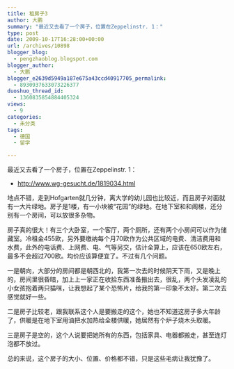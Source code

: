 ```yaml
---
title: 租房子3
author: 大鹏
summary: "最近又去看了一个房子，位置在Zeppelinstr. 1："
type: post
date: 2009-10-17T16:28:00+00:00
url: /archives/10898
blogger_blog:
  - pengzhaoblog.blogspot.com
blogger_author:
  - 大鹏
blogger_e2639d5949a187e675a43ccd40917705_permalink:
  - 8930937633073226377
duoshuo_thread_id:
  - 1360835854884405324
views:
  - 9
categories:
  - 未分类
tags:
  - 德国
  - 留学

---
```

最近又去看了一个房子，位置在Zeppelinstr. 1：

  * http://www.wg-gesucht.de/1819034.html

地点不错，走到Hofgarten就几分钟，离大学的幼儿园也比较近，而且房子对面就有一大片绿地。房子是1楼，有一小块被“花园”的绿地。在地下室和和阁楼，还分别有一个房间，可以放很多杂物。

房子真的很大！有三个大卧室，一个客厅，两个厕所，还有两个小房间可以作为储藏室。冷租金455欧，另外要缴纳每个月70欧作为公共区域的电费、清洁费用和水费，此外的电话费、上网费、电、气等另交，估计全算上，应该在650欧左右，最多不会超过700欧。均价应该算便宜了。不过有几个问题。

一是朝向，大部分的房间都是朝西北的，我第一次去的时候阴天下雨，又是晚上的，房间里很昏暗，加上上一家正在收拾东西准备搬出去，很乱，两个头发凌乱的小女孩抱着两只猫咪，让我想起了某个恐怖片，给我的第一印象不太好。第二次去感觉就好一些。

二是房子比较老，跟我联系这个人是要搬走的这个，她也不知道这房子多大年龄了，供暖是在地下室用油把水加热给全楼供暖，她居然有个炉子烧木头取暖。

三是房子是空的，这个人说要把她所有的东西，包括家具、电器都搬走，甚至连灯泡都不放过。

总的来说，这个房子的大小、位置、价格都不错，只是这些毛病让我犹豫了。
